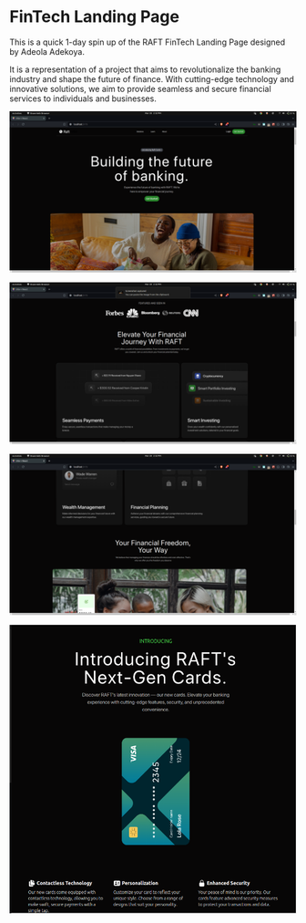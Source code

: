 # FinTech Landing Page

This is a quick 1-day spin up of the RAFT FinTech Landing Page designed by Adeola Adekoya.

It is a representation of a project that aims to revolutionalize the banking industry and shape the future of finance. With cutting-edge technology and innovative solutions, we aim to provide seamless and secure financial services to individuals and businesses.

![Hero Section](<src/screenshots/Screenshot from 2024-03-20 14-32-28.png>)

![Sub Section](<src/screenshots/Screenshot from 2024-03-20 14-32-34.png>)

![alt text](<src/screenshots/Screenshot from 2024-03-20 14-32-43.png>)

![alt text](<src/screenshots/Screenshot from 2024-03-20 14-33-09.png>)